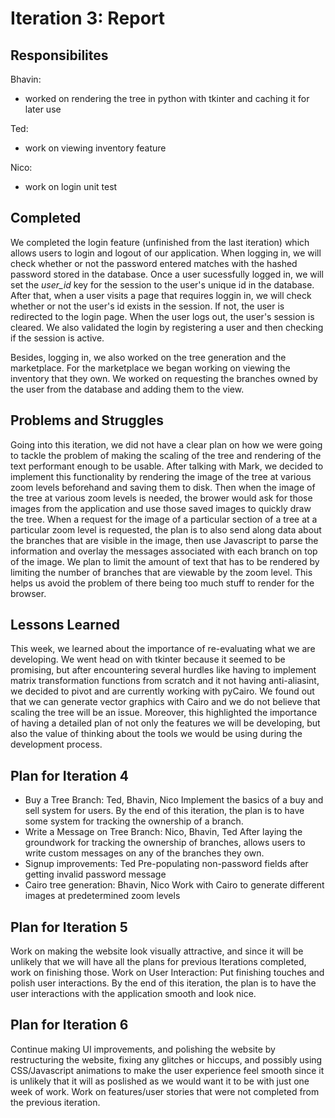 # Iteration 3: Report

## Responsibilites
Bhavin:
- worked on rendering the tree in python with tkinter and caching it for later use 

Ted:
- work on viewing inventory feature

Nico:
- work on login unit test

## Completed
We completed the login feature (unfinished from the last iteration) which allows users to login and logout of our application.
When logging in, we will check whether or not the password entered matches with the hashed password stored in the database. 
Once a user sucessfully logged in, we will set the *user_id* key for the session to the user's unique id in the database.
After that, when a user visits a page that requires loggin in, we will check whether or not the user's id exists in the session.
If not, the user is redirected to the login page. When the user logs out, the user's session is cleared. We also validated the 
login by registering a user and then checking if the session is active.

Besides, logging in, we also worked on the tree generation and the marketplace. For the marketplace we began working on viewing 
the inventory that they own. We worked on requesting the branches owned by the user from the database and adding them to the view.


## Problems and Struggles
Going into this iteration, we did not have a clear plan on how we were going to tackle the problem of making the scaling of 
the tree and rendering of the text performant enough to be usable. After talking with Mark, we decided to implement this functionality
by rendering the image of the tree at various zoom levels beforehand and saving them to disk. Then when the image of the tree
at various zoom levels is needed, the brower would ask for those images from the application and use those saved images to quickly 
draw the tree. When a request for the image of a particular section of a tree at a particular zoom level is requested, the plan
is to also send along data about the branches that are visible in the image, then use Javascript to parse the information
and overlay the messages associated with each branch on top of the image. We plan to limit the amount of text that has to be rendered
by limiting the number of branches that are viewable by the zoom level. This helps us avoid the problem of there being too much
stuff to render for the browser.

## Lessons Learned
This week, we learned about the importance of re-evaluating what we are developing. We went head on with tkinter because it
seemed to be promising, but after encountering several hurdles like having to implement matrix transformation
functions from scratch and it not having anti-aliasint, we decided to pivot and are currently working with pyCairo. We found out 
that we can generate vector graphics with Cairo and we do not believe that scaling the tree will be an issue. Moreover, this 
highlighted the importance of having a detailed plan of not only the features we will be developing, but also the value of thinking 
about the tools we would be using during the development process.


## Plan for Iteration 4
 - Buy a Tree Branch: Ted, Bhavin, Nico
Implement the basics of a buy and sell system for users. By the end of this iteration, the plan is to have some system for tracking the ownership of a branch.
- Write a Message on Tree Branch: Nico, Bhavin, Ted
After laying the groundwork for tracking the ownership of branches, allows users to write custom messages on any of the branches they own.
- Signup improvements: Ted
Pre-populating non-password fields after getting invalid password message
- Cairo tree generation: Bhavin, Nico
Work with Cairo to generate different images at predetermined zoom levels
## Plan for Iteration 5
Work on making the website look visually attractive, and since it will be unlikely that we will have all the plans for previous Iterations completed, work on finishing those.
Work on User Interaction: Put finishing touches and polish user interactions. By the end of this iteration, the plan is to have the user interactions with the application smooth and look nice.
## Plan for Iteration 6
Continue making UI improvements, and polishing the website by restructuring the website, fixing any glitches or hiccups, and possibly using CSS/Javascript animations to make the user experience feel smooth since it is unlikely that it will as poslished as we would want it to be with just one week of work.
Work on features/user stories that were not completed from the previous iteration.
